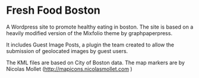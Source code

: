 Fresh Food Boston
===============

A Wordpress site to promote healthy eating in boston. The site is based on a heavily modified version of 
the Mixfolio theme by graphpaperpress.

It includes Guest Image Posts, a plugin the team created to allow the submission of geolocated images by guest users.

The KML files are based on City of Boston data. The map markers are by Nicolas Mollet (http://mapicons.nicolasmollet.com )
